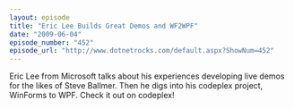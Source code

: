 ```yaml
---
layout: episode
title: "Eric Lee Builds Great Demos and WF2WPF"
date: "2009-06-04"
episode_number: "452"
episode_url: "http://www.dotnetrocks.com/default.aspx?ShowNum=452"
---
```


Eric Lee from Microsoft talks about his experiences developing live demos for the likes of Steve Ballmer. Then he digs into his codeplex project, WinForms to WPF. Check it out on codeplex!
